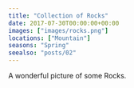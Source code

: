 ```yaml
---
title: "Collection of Rocks"
date: 2017-07-30T00:00:00+00:00
images: ["images/rocks.png"]
locations: ["Mountain"]
seasons: "Spring"
seealso: "posts/02"
---
```


A wonderful picture of some Rocks.
